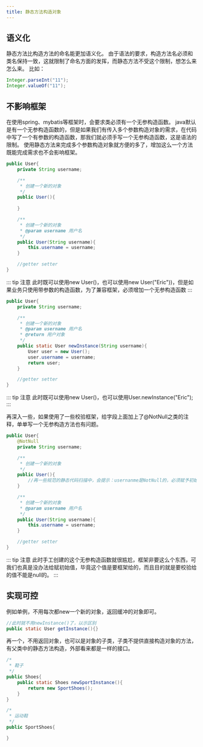 ```yaml
---
title: 静态方法构造对象
---
```


## 语义化
静态方法比构造方法的命名能更加语义化。
由于语法的要求，构造方法名必须和类名保持一致，这就限制了命名方面的发挥，而静态方法不受这个限制，想怎么来怎么来。
比如：
```java
Integer.parseInt("11");
Integer.valueOf("11");
```

## 不影响框架
在使用spring、mybatis等框架时，会要求类必须有一个无参构造函数。
java默认是有一个无参构造函数的，但是如果我们有传入多个参数构造对象的需求，在代码中写了一个有参数的构造函数，那我们就必须手写一个无参构造函数，这是语法的限制。
使用静态方法来完成多个参数构造对象就方便的多了，增加这么一个方法既能完成需求也不会影响框架。

```java
public User{
    private String username;

    /**
     * 创建一个新的对象
     */
    public User(){
        
    }

    /**
     * 创建一个新的对象
     * @param username 用户名
     */
    public User(String username){
        this.username = username;
    }

    //getter setter
}
```
::: tip 注意
此时既可以使用new User()，也可以使用new User("Eric"))，但是如果业务只使用带参数的构造函数，为了兼容框架，必须增加一个无参构造函数
:::

```java
public User{
    private String username;

    /**
     * 创建一个新的对象
     * @param username 用户名
     * @return 用户对象
     */
    public static User newInstance(String username){
        User user = new User();
        user.username = username;
        return user;
    }

    //getter setter
}
```
::: tip 注意
此时既可以使用new User()，也可以使用User.newInstance("Eric");
:::

再深入一些，如果使用了一些校验框架，给字段上面加上了@NotNull之类的注释，单单写一个无参构造方法也有问题。
```java
public User{
    @NotNull
    private String username;

    /**
     * 创建一个新的对象
     */
    public User(){
        //再一些规范的静态代码扫描中，会提示：usernanme是NotNull的，必须赋予初始值。
    }

    /**
     * 创建一个新的对象
     * @param username 用户名
     */
    public User(String username){
        this.username = username;
    }

    //getter setter
}
```
::: tip 注意
此时手工创建的这个无参构造函数就很尴尬，框架非要这么个东西，可我们也真是没办法给赋初始值，毕竟这个值是要框架给的，而且目的就是要校验给的值不能是null的。
:::

## 实现可控
例如单例，不用每次都new一个新的对象，返回缓冲的对象即可。
```java
//此时就不用newInstance()了，以示区别
public static User getInstance(){}
```


再一个，不用返回对象，也可以是对象的子类，子类不提供直接构造对象的方法，有父类中的静态方法构造，外部看来都是一样的接口。
```java
/*
 * 鞋子
 */
public Shoes{
    public static Shoes newSportInstance(){
        return new SportShoes();
    }
}

/*
 * 运动鞋
 */
public SportShoes{

}
```